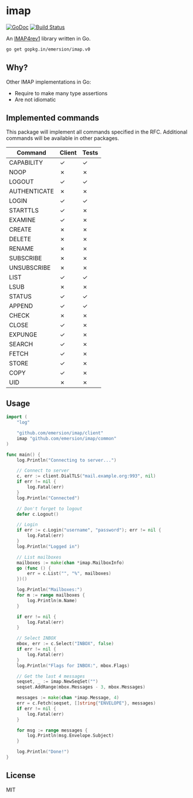 # imap

[![GoDoc](https://godoc.org/github.com/emersion/imap?status.svg)](https://godoc.org/github.com/emersion/imap)
[![Build Status](https://travis-ci.org/emersion/imap.svg?branch=master)](https://travis-ci.org/emersion/imap)

An [IMAP4rev1](https://tools.ietf.org/html/rfc3501) library written in Go.

```bash
go get gopkg.in/emersion/imap.v0
```

## Why?

Other IMAP implementations in Go:
* Require to make many type assertions
* Are not idiomatic

## Implemented commands

This package will implement all commands specified in the RFC. Additional
commands will be available in other packages.

Command       | Client      | Tests
------------- | ----------- | -----
CAPABILITY    | ✓           | ✓
NOOP          | ✗           | ✗
LOGOUT        | ✓           | ✓
AUTHENTICATE  | ✗           | ✗
LOGIN         | ✓           | ✓
STARTTLS      | ✓           | ✗
EXAMINE       | ✓           | ✗
CREATE        | ✗           | ✗
DELETE        | ✗           | ✗
RENAME        | ✗           | ✗
SUBSCRIBE     | ✗           | ✗
UNSUBSCRIBE   | ✗           | ✗
LIST          | ✓           | ✓
LSUB          | ✗           | ✗
STATUS        | ✓           | ✓
APPEND        | ✓           | ✓
CHECK         | ✗           | ✗
CLOSE         | ✓           | ✗
EXPUNGE       | ✓           | ✗
SEARCH        | ✓           | ✗
FETCH         | ✓           | ✗
STORE         | ✓           | ✗
COPY          | ✓           | ✗
UID           | ✗           | ✗

## Usage

```go
import (
	"log"

	"github.com/emersion/imap/client"
	imap "github.com/emersion/imap/common"
)

func main() {
	log.Println("Connecting to server...")

	// Connect to server
	c, err := client.DialTLS("mail.example.org:993", nil)
	if err != nil {
		log.Fatal(err)
	}
	log.Println("Connected")

	// Don't forget to logout
	defer c.Logout()

	// Login
	if err := c.Login("username", "password"); err != nil {
		log.Fatal(err)
	}
	log.Println("Logged in")

	// List mailboxes
	mailboxes := make(chan *imap.MailboxInfo)
	go (func () {
		err = c.List("", "%", mailboxes)
	})()

	log.Println("Mailboxes:")
	for m := range mailboxes {
		log.Println(m.Name)
	}

	if err != nil {
		log.Fatal(err)
	}

	// Select INBOX
	mbox, err := c.Select("INBOX", false)
	if err != nil {
		log.Fatal(err)
	}
	log.Println("Flags for INBOX:", mbox.Flags)

	// Get the last 4 messages
	seqset, _ := imap.NewSeqSet("")
	seqset.AddRange(mbox.Messages - 3, mbox.Messages)

	messages := make(chan *imap.Message, 4)
	err = c.Fetch(seqset, []string{"ENVELOPE"}, messages)
	if err != nil {
		log.Fatal(err)
	}

	for msg := range messages {
		log.Println(msg.Envelope.Subject)
	}

	log.Println("Done!")
}
```

## License

MIT
